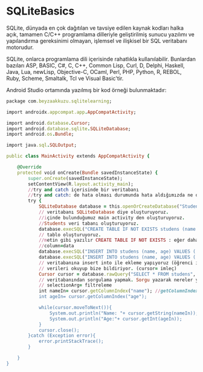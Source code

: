# SQLiteBasics

SQLite, dünyada en çok dağıtılan ve tavsiye edilen kaynak kodları halka açık, tamamen C/C++ programlama dilleriyle geliştirilmiş sunucu yazılımı ve yapılandırma gereksinimi olmayan, işlemsel ve ilişkisel bir SQL veritabanı motorudur.

SQLite, onlarca programlama dili içerisinde rahatlıkla kullanılabilir. Bunlardan bazıları ASP, BASIC, C#, C, C++, Common Lisp, Curl, D, Delphi, Haskell, Java, Lua, newLisp, Objective-C, OCaml, Perl, PHP, Python, R, REBOL, Ruby, Scheme, Smaltalk, Tcl ve Visual Basic'tir.

Android Studio ortamında yazılmış bir kod örneği bulunmaktadır:
```ruby
package com.beyzaakkuzu.sqlitelearning;

import androidx.appcompat.app.AppCompatActivity;

import android.database.Cursor;
import android.database.sqlite.SQLiteDatabase;
import android.os.Bundle;

import java.sql.SQLOutput;

public class MainActivity extends AppCompatActivity {

    @Override
    protected void onCreate(Bundle savedInstanceState) {
        super.onCreate(savedInstanceState);
        setContentView(R.layout.activity_main);
        //try and catch içerisinde bir veritabanı
        //try and catch: de hata olması durumunda hata aldığımızda ne olduğunu göreceğiz.
        try {
            SQLiteDatabase database = this.openOrCreateDatabase("Studens", MODE_PRIVATE,null);//veritabanı oluşturduk.(excel gibi düşünülebilir)
            // veritabanı SQLiteDatabase diye oluşturuyoruz.
            //içinde bulunduğumuz main activity den oluşturuyoruz.
            //Students veri tabanı oluşturuyoruz.
            database.execSQL("CREATE TABLE IF NOT EXISTS studens (name VARCHAR ,age INT)");
            // tablo oluşturuyoruz.
            //metin gibi yazılır CREATE TABLE IF NOT EXISTS : eğer daha önceden oluşturulmadıysa tablo oluştur.(name ve age =row)
            //column=data
            database.execSQL("INSERT INTO studens (name, age) VALUES ('BEYZA',20)");
            database.execSQL("INSERT INTO studens (name, age) VALUES ('CAN',23)");
            // veritabanına insert into ile ekleme yapıyoruz (öğrenci içeriisndeki name ve age değerlerine veri ekliyoruz.
            // verileri okuyup bize bildiriyor. (cursor= imleç)
            Cursor cursor = database.rawQuery("SELECT * FROM studens", null);
            // veritabanından sorgulama yapmak. Sorgu yazarak nereler yapılabilir göreceğiz."SELECT * FROM studens": studens içerisindeki her şeyi seç.
            // selectionArg= filtreleme
            int nameIn= cursor.getColumnIndex("name"); //getColumnIndex: integer olarak name'in kaçıncı sütunda aolduğunu verir.
            int ageIn= cursor.getColumnIndex("age");

            while(cursor.moveToNext()){
                System.out.println("Name: "+ cursor.getString(nameIn));
                System.out.println("Age:"+ cursor.getInt(ageIn));
            }
            cursor.close();
        }catch (Exception error){
            error.printStackTrace();
        }

    }
}
```
